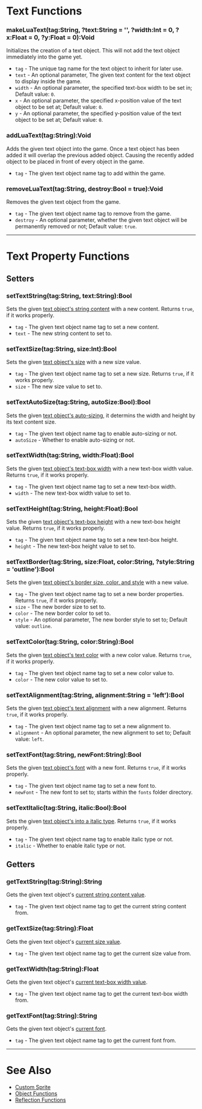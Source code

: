 <!-- 

TODO: Will be added in 17.1.0

# Configuration
## Setting Up
## Creating Texts
### Adding Fonts

*** 
-->

# Text Functions
### makeLuaText(tag:String, ?text:String = '', ?width:Int = 0, ?x:Float = 0, ?y:Float = 0):Void
Initializes the creation of a text object. This will not add the text object immediately into the game yet.

- `tag` - The unique tag name for the text object to inherit for later use.
- `text` - An optional parameter, The given text content for the text object to display inside the game.
- `width` - An optional parameter, the specified text-box width to be set in; Default value: `0`.
- `x` - An optional parameter, the specified x-position value of the text object to be set at; Default value: `0`.
- `y` - An optional parameter, the specified y-position value of the text object to be set at; Default value: `0`.

### addLuaText(tag:String):Void
Adds the given text object into the game. Once a text object has been added it will overlap the previous added object. Causing the recently added object to be placed in front of every object in the game.

- `tag` - The given text object name tag to add within the game.

### removeLuaText(tag:String, destroy:Bool = true):Void
Removes the given text object from the game.

- `tag` - The given text object name tag to remove from the game.
- `destroy` - An optional parameter, whether the given text object will be permanently removed or not; Default value: `true`.

***

# Text Property Functions
## Setters
### setTextString(tag:String, text:String):Bool
Sets the given <ins>text object's string content</ins> with a new content. Returns `true`, if it works properly.

- `tag` - The given text object name tag to set a new content.
- `text` - The new string content to set to.

### setTextSize(tag:String, size:Int):Bool
Sets the given <ins>text object's size</ins> with a new size value.

- `tag` - The given text object name tag to set a new size. Returns `true`, if it works properly.
- `size` - The new size value to set to.

### setTextAutoSize(tag:String, autoSize:Bool):Bool
Sets the given <ins>text object's auto-sizing</ins>, it determins the width and height by its text content size.

- `tag` - The given text object name tag to enable auto-sizing or not.
- `autoSize` - Whether to enable auto-sizing or not.

### setTextWidth(tag:String, width:Float):Bool
Sets the given <ins>text object's text-box width</ins> with a new text-box width value. Returns `true`, if it works properly.

- `tag` - The given text object name tag to set a new text-box width.
- `width` - The new text-box width value to set to.

### setTextHeight(tag:String, height:Float):Bool
Sets the given <ins>text object's text-box height</ins> with a new text-box height value. Returns `true`, if it works properly.

- `tag` - The given text object name tag to set a new text-box height. 
- `height` - The new text-box height value to set to.

### setTextBorder(tag:String, size:Float, color:String, ?style:String = 'outline'):Bool
Sets the given <ins>text object's border size, color, and [style](https://api.haxeflixel.com/flixel/text/FlxTextBorderStyle.html)</ins> with a new value.

- `tag` - The given text object name tag to set a new border properties. Returns `true`, if it works properly.
- `size` - The new border size to set to.
- `color` - The new border color to set to.
- `style` - An optional parameter, The new border style to set to; Default value: `outline`.

### setTextColor(tag:String, color:String):Bool
Sets the given <ins>text object's text color</ins> with a new color value. Returns `true`, if it works properly.

- `tag` - The given text object name tag to set a new color value to.
- `color` - The new color value to set to.

### setTextAlignment(tag:String, alignment:String = 'left'):Bool
Sets the given <ins>text object's text alignment</ins> with a new alignment. Returns `true`, if it works properly.

- `tag` - The given text object name tag to set a new alignment to.
- `alignment` - An optional parameter, the new alignment to set to; Default value: `left`.

### setTextFont(tag:String, newFont:String):Bool
Sets the given <ins>text object's font</ins> with a new font. Returns `true`, if it works properly.

- `tag` - The given text object name tag to set a new font to.
- `newFont` - The new font to set to; starts within the `fonts` folder directory.

### setTextItalic(tag:String, italic:Bool):Bool
Sets the given <ins>text object's into a italic type</ins>. Returns `true`, if it works properly.

- `tag` - The given text object name tag to enable italic type or not.
- `italic` - Whether to enable italic type or not.

## Getters
### getTextString(tag:String):String
Gets the given text object's <ins>current string content value</ins>.

- `tag` - The given text object name tag to get the current string content from.

### getTextSize(tag:String):Float
Gets the given text object's <ins>current size value</ins>.

- `tag` - The given text object name tag to get the current size value from.

### getTextWidth(tag:String):Float
Gets the given text object's <ins>current text-box width value</ins>.

- `tag` - The given text object name tag to get the current text-box width from.

### getTextFont(tag:String):String
Gets the given text object's <ins>current font</ins>.

- `tag` - The given text object name tag to get the current font from.

***

# See Also
- [Custom Sprite](https://github.com/Meme1079/PsychWiki/wiki/Lua-Script-API:-Custom-Sprite)
- [Object Functions](https://github.com/Meme1079/PsychWiki/wiki/Lua-Script-API:-Object-Functions)
- [Reflection Functions](https://github.com/Meme1079/PsychWiki/wiki/Lua-Script-API:-Reflection-Functions)